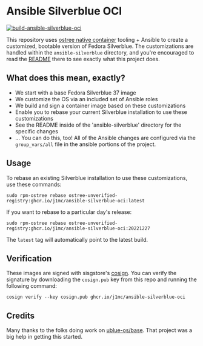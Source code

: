 # Ansible Silverblue OCI 

[![build-ansible-silverblue-oci](https://github.com/j1mc/ansible-silverblue-oci/actions/workflows/build.yml/badge.svg)](https://github.com/j1mc/ansible-silverblue-oci/actions/workflows/build.yml)

This repository uses [ostree native container](https://coreos.github.io/rpm-ostree/container/)
tooling + Ansible to create a customized, bootable version of Fedora Silverblue. The customizations
are handled within the `ansible-silverblue` directory, and you're encouraged to read the
[README](ansible-silverblue/README.md) there to see exactly what this project does.

## What does this mean, exactly?

- We start with a base Fedora Silverblue 37 image
- We customize the OS via an included set of Ansible roles
- We build and sign a container image based on these customizations
- Enable you to rebase your current Silverblue installation to use these customizations
- See the README inside of the 'ansible-silverblue' directory for the specific changes
- ... You can do this, too! All of the Ansible changes are configured via the `group_vars/all` file
  in the ansible portions of the project.

## Usage

To rebase an existing Silverblue installation to use these customizations, use these commands:

    sudo rpm-ostree rebase ostree-unverified-registry:ghcr.io/j1mc/ansible-silverblue-oci:latest
    
If you want to rebase to a particular day's release:
  
    sudo rpm-ostree rebase ostree-unverified-registry:ghcr.io/j1mc/ansible-silverblue-oci:20221227 

The `latest` tag will automatically point to the latest build. 

## Verification

These images are signed with sisgstore's [cosign](https://docs.sigstore.dev/cosign/overview/). You
can verify the signature by downloading the `cosign.pub` key from this repo and running the
following command:

    cosign verify --key cosign.pub ghcr.io/j1mc/ansible-silverblue-oci

## Credits

Many thanks to the folks doing work on [ublue-os/base](https://github.com/ublue-os/base). That
project was a big help in getting this started.
